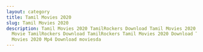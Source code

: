 ```yaml
---
layout: category
title: Tamil Movies 2020
slug: Tamil Movies 2020
description: Tamil Movies 2020 TamilRockers Download Tamil Movies 2020 Tamil
  Movie TamilRockers Download TamilRockers Tamil Movies 2020 Download Tamil
  Movies 2020 Mp4 Download moviesda
---
```


